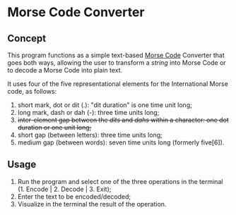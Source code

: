 # Morse Code Converter

## Concept

This program functions as a simple text-based [Morse Code](https://en.wikipedia.org/wiki/Morse_code) Converter
that goes both ways, allowing the user to transform a _string_ into Morse Code or to decode a Morse Code into plain
text.

It uses four of the five representational elements for the International Morse code, as follows:

1. short mark, dot or dit (.): "dit duration" is one time unit long;
2. long mark, dash or dah (-): three time units long;
3. ~~inter-element gap between the _dits_ and _dahs_ within a character: one dot duration or one unit long;~~
4. short gap (between letters): three time units long;
5. medium gap (between words): seven time units long (formerly five[6]).

## Usage

1. Run the program and select one of the three operations in the terminal (1. Encode | 2. Decode | 3. Exit);
2. Enter the text to be encoded/decoded;
3. Visualize in the terminal the result of the operation.
